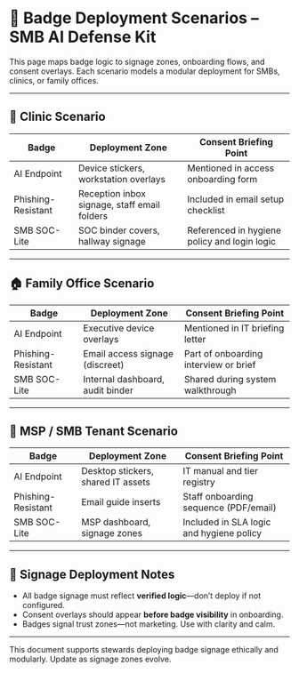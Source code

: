 # 🧠 Badge Deployment Scenarios – SMB AI Defense Kit

This page maps badge logic to signage zones, onboarding flows, and consent overlays. Each scenario models a modular deployment for SMBs, clinics, or family offices.

---

## 🏥 Clinic Scenario

| Badge               | Deployment Zone                  | Consent Briefing Point                      |
|---------------------|----------------------------------|----------------------------------------------|
| AI Endpoint          | Device stickers, workstation overlays | Mentioned in access onboarding form          |
| Phishing-Resistant  | Reception inbox signage, staff email folders | Included in email setup checklist        |
| SMB SOC-Lite        | SOC binder covers, hallway signage | Referenced in hygiene policy and login logic |

---

## 🏠 Family Office Scenario

| Badge               | Deployment Zone                  | Consent Briefing Point                      |
|---------------------|----------------------------------|----------------------------------------------|
| AI Endpoint          | Executive device overlays        | Mentioned in IT briefing letter               |
| Phishing-Resistant  | Email access signage (discreet)  | Part of onboarding interview or brief        |
| SMB SOC-Lite        | Internal dashboard, audit binder | Shared during system walkthrough             |

---

## 🧩 MSP / SMB Tenant Scenario

| Badge               | Deployment Zone                  | Consent Briefing Point                      |
|---------------------|----------------------------------|----------------------------------------------|
| AI Endpoint          | Desktop stickers, shared IT assets | IT manual and tier registry                 |
| Phishing-Resistant  | Email guide inserts              | Staff onboarding sequence (PDF/email)        |
| SMB SOC-Lite        | MSP dashboard, signage zones     | Included in SLA logic and hygiene policy     |

---

## 🧾 Signage Deployment Notes

- All badge signage must reflect **verified logic**—don’t deploy if not configured.
- Consent overlays should appear **before badge visibility** in onboarding.
- Badges signal trust zones—not marketing. Use with clarity and calm.

---

This document supports stewards deploying badge signage ethically and modularly. Update as signage zones evolve.
